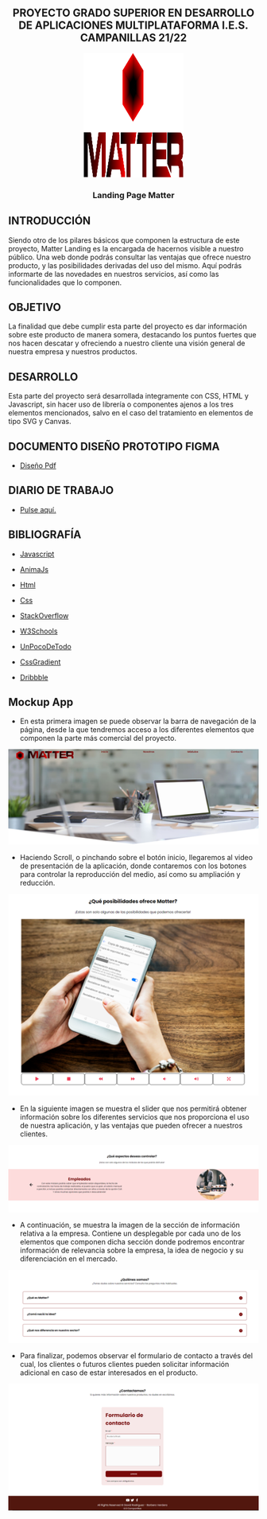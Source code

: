 <h2 align="center">PROYECTO GRADO SUPERIOR EN DESARROLLO DE APLICACIONES MULTIPLATAFORMA I.E.S. CAMPANILLAS 21/22</h2>
<div align="center">
  <img src="assets/logoCompleto.svg" alt="Logo" width="200" height="250">
  <h3 align="center">Landing Page Matter</h3>
</div>

## INTRODUCCIÓN
Siendo otro de los pilares básicos que componen la estructura de este proyecto, Matter Landing es
la encargada de hacernos visible a nuestro público. Una web donde podrás consultar las ventajas que
ofrece nuestro producto, y las posibilidades derivadas del uso del mismo. Aquí podrás informarte de las
novedades en nuestros servicios, así como las funcionalidades que lo componen.

## OBJETIVO
La finalidad que debe cumplir esta parte del proyecto es dar información sobre este producto de manera somera,
destacando los puntos fuertes que nos hacen descatar y ofreciendo a nuestro cliente una visión general de nuestra
empresa y nuestros productos.

## DESARROLLO
Esta parte del proyecto será desarrollada integramente con CSS, HTML y Javascript, sin hacer uso de librería o componentes
ajenos a los tres elementos mencionados, salvo en el caso del tratamiento en elementos de tipo SVG y Canvas.

## DOCUMENTO DISEÑO PROTOTIPO FIGMA

- <a href="media/MatterFigmaDRBV.pdf"><p>Diseño Pdf</p></a>

## DIARIO DE TRABAJO

- <a href="https://github.com/Davidrbv/Matters/blob/master/README.md"><p>Pulse aquí.</p></a>

## BIBLIOGRAFÍA
  - <a href="https://developer.mozilla.org/es/docs/Web/JavaScript"><p>Javascript</p></a>
  - <a href="https://animejs.com/"><p>AnimaJs</p></a>
  - <a href="https://developer.mozilla.org/es/docs/Web/HTML"><p>Html</p></a>
  - <a href="https://developer.mozilla.org/es/docs/Web/CSS"><p>Css</p></a>
  - <a href="https://es.stackoverflow.com/"><p>StackOverflow</p></a>
  - <a href="https://www.w3schools.com/"><p>W3Schools</p></a>
  - <a href="https://w3.unpocodetodo.info//"><p>UnPocoDeTodo</p></a>
  - <a href="https://cssgradient.io//"><p>CssGradient</p></a>
  - <a href="https://https://dribbble.com/.io//"><p>Dribbble</p></a>

## Mockup App

- <p>En esta primera imagen se puede observar la barra de navegación de la página, desde la que tendremos acceso a los diferentes elementos que componen la parte más comercial del proyecto.</p>
<img src="media/portada.png" alt="Portada">

- <p>Haciendo Scroll, o pinchando sobre el botón inicio, llegaremos al video de presentación de la aplicación, donde contaremos con los botones para controlar la reproducción del medio, así como su ampliación y reducción.</p>
<img src="media/video.png" alt="Video">

- <p>En la siguiente imagen se muestra el slider que nos permitirá obtener información sobre los diferentes servicios que nos proporciona el uso de nuestra aplicación, y las ventajas que pueden ofrecer a nuestros clientes.</p>
<img src="media/modulos.png" alt="Modulos">


- <p>A continuación, se muestra la imagen de la sección de información relativa a la empresa. Contiene un desplegable por cada uno de los elementos que componen dicha sección donde podremos encontrar información de relevancia sobre la empresa, la idea de negocio y su diferenciación en el mercado.</p>
<img src="media/nosotros.png" alt="Nosotros">

- <p>Para finalizar, podemos observar el formulario de contacto a través del cual, los clientes o futuros clientes pueden solicitar información adicional en caso de estar interesados en el producto.</p>
<img src="media/formFooter.png" alt="Nosotros">
